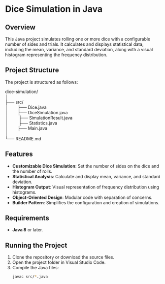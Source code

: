 # Dice Simulation in Java

## Overview
This Java project simulates rolling one or more dice with a configurable number of sides and trials. It calculates and displays statistical data, including the mean, variance, and standard deviation, along with a visual histogram representing the frequency distribution.

## Project Structure
The project is structured as follows:


dice-simulation/ <br>
│ <br>
├── src/ <br>
│‎‎ ‎ ‎ ‎‎ ‎ ‎  ‎ ‎ ├── Dice.java <br>
│‎ ‎ ‎ ‎‎ ‎ ‎  ‎ ‎ ├── DiceSimulation.java <br>
│‎ ‎ ‎ ‎ ‎ ‎ ‎ ‎ ‎ ├── SimulationResult.java <br>
│‎ ‎ ‎ ‎ ‎ ‎ ‎ ‎ ‎ ├── Statistics.java <br>
│‎ ‎ ‎ ‎‎ ‎ ‎  ‎ ‎ ├── Main.java <br>
│ <br>
└── README.md <br>
## Features
- **Customizable Dice Simulation**: Set the number of sides on the dice and the number of rolls.
- **Statistical Analysis**: Calculate and display mean, variance, and standard deviation.
- **Histogram Output**: Visual representation of frequency distribution using histograms.
- **Object-Oriented Design**: Modular code with separation of concerns.
- **Builder Pattern**: Simplifies the configuration and creation of simulations.

## Requirements
- **Java 8** or later.

## Running the Project
1. Clone the repository or download the source files.
2. Open the project folder in Visual Studio Code.
3. Compile the Java files:
   ```bash
   javac src/*.java
